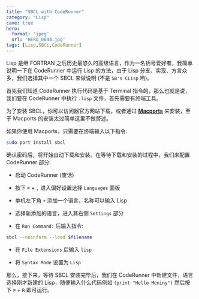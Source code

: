 ```yaml
---
title: "SBCL with CodeRunner"
category: "Lisp"
cave: true
hero:
  format: 'jpeg'
  url: 'HERO_0044.jpg'
tags: [Lisp,SBCL,CodeRunner]
---
```

Lisp 是继 FORTRAN 之后历史最悠久的高级语言，作为一名括号爱好者，我简单说明一下在 CodeRunner 中运行 Lisp 的方法，由于 Lisp 分支、实现、方言众多，我们选择其中一个 SBCL 来做说明 (不是 `SB's CLisp` 哟)。

首先我们知道 CodeRunner 执行代码是基于 Terminal 指令的，那么也就是说，我们要在 CodeRunner 中执行 `.lisp` 文件，首先需要有终端工具。

为了安装 SBCL，你可以访问器官方网站下载，或者通过 [**Macports**](https://www.macports.org) 来安装，至于 Macports 的安装太过简单这里不做赘述。

如果你使用 Macports，只需要在终端输入以下指令:
```sh
sudo port install sbcl
```


确认密码后，将开始自动下载和安装。在等待下载和安装的过程中，我们来配置 CodeRunner 部分:

* 启动 CodeRunner (废话)

* 按下 `⌘` + `,`  进入偏好设置选择 `Languages` 面板

* 单机左下角 `+` 添加一个语言，名称可以输入 Lisp

* 选择新添加的语言，进入其右侧 `Settings` 部分

* 在 `Run Command:` 后输入指令:

```sh
sbcl --noinform --load $filename
```


* 在 `File Extensions` 后输入 `lisp`

* 将 `Syntax Mode` 设置为 `Lisp`

那么，接下来，等待 SBCL 安装完毕后，我们在 CodeRunner 中新建文件，语言选择刚才新建的 Lisp，随便输入什么代码例如 `(print "Hello Meniny")` 然后按下 `⌘` + `R` 即可运行。




